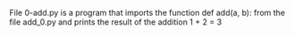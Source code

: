 File 0-add.py is a program that imports the function def add(a, b): from the file add_0.py and prints the result of the addition 1 + 2 = 3
